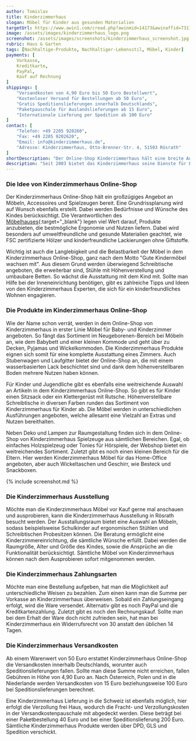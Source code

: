```yaml
---
author: Tomislav
title: Kinderzimmerhaus
slogan: Möbel für Kinder aus gesunden Materialien
targetUrl: https://www.awin1.com/cread.php?awinmid=14173&awinaffid=731132
image: /assets/images/kinderzimmerhaus_logo.png
screenshot: /assets/images/screenshots/kinderzimmerhaus_screenshot.jpg
rubric: Haus & Garten
tags: [Nachhaltige-Produkte, Nachhaltiger-Lebensstil, Möbel, Kinder]
payments: [
    Vorkasse,
    Kreditkarte,
    PayPal,
    Kauf auf Rechnung
]
shippings: [
    "Versandkosten von 4,90 Euro bis 50 Euro Bestellwert",
    "Kostenloser Versand für Bestellungen ab 50 Euro",
    "Gratis Speditionslieferungen innerhalb Deutschlands",
    "Paketpauschale für Auslandslieferungen ab 15 Euro",
    "Internationale Lieferung per Spedition ab 100 Euro"
]
contact: [
    "Telefon: +49 2205 920260",
    "Fax: +49 2205 9202620",
    "Email: info@kinderzimmerhaus.de",
    "Adresse: Kinderzimmerhaus, Otto-Brenner-Str. 4, 51503 Rösrath"
]
shortDescription: "Der Online-Shop Kinderzimmerhaus hält eine breite Auswahl an Möbeln für Kinder aus schadstofffreien, strapazierfähigen und langlebigen Materialien bereit."
description: "Seit 2003 bietet das Kinderzimmerhaus seine Dienste für Eltern, Großeltern und Kinder an. Durch die Markenvielfalt die das Unternehmen anbietet, ist eine große Vielfalt an nachhaltigen Möbeln verfügbar. Dadurch kann jeder Interessent das Kinderzimmer exakt nach seinen Vorstellungen einrichten."
---
```


### Die Idee von Kinderzimmerhaus Online-Shop

Der Kinderzimmerhaus Online-Shop hält ein großzügiges Angebot an Möbeln, Accessoires und Spielzeugen bereit. Eine Grundrissplanung wird auf Wunsch ebenfalls erstellt. Dabei werden Bedürfnisse und Wünsche des Kindes berücksichtigt. Die Verantwortlichen des [Möbelhauses](https://www.kinderzimmer-haus.de/Wir-ueber-uns/){:target="_blank"} legen viel Wert darauf, Produkte anzubieten, die bestmögliche Ergonomie und Nutzen liefern. Dabei wird besonders auf umweltfreundliche und gesunde Materialien geachtet, wie FSC zertifizierte Hölzer und kinderfreundliche Lackierungen ohne Giftstoffe.

Wichtig ist auch die Langlebigkeit und die Belastbarkeit der Möbel in dem Kinderzimmerhaus Online-Shop, ganz nach dem Motto "Gute Kindermöbel wachsen mit". Aus diesem Grund werden überwiegend Schreibtische angeboten, die erweiterbar sind, Stühle mit Höhenverstellung und umbaubare Betten. So wächst die Ausstattung mit dem Kind mit. Sollte man Hilfe bei der Inneneinrichtung benötigen, gibt es zahlreiche Tipps und Ideen von den Kinderzimmerhaus Experten, die sich für ein kinderfreundliches Wohnen engagieren.

### Die Produkte im Kinderzimmerhaus Online-Shop

Wie der Name schon verrät, werden in dem Online-Shop von Kinderzimmerhaus in erster Linie Möbel für Baby- und Kinderzimmer angeboten. So fängt das Sortiment im Neugeborenen-Bereich bei Möbeln an, wie dem Babybett und einer kleinen Kommode und geht über zu Decken, Pyjamas und Wickelkommoden. Die Kinderzimmerhaus Produkte eignen sich somit für eine komplette Ausstattung eines Zimmers. Auch Stubenwagen und Laufgitter bietet der Online-Shop an, die mit einem wasserbasierten Lack beschichtet sind und dank dem höhenverstellbaren Boden mehrere Nutzen haben können.

Für Kinder und Jugendliche gibt es ebenfalls eine weitreichende Auswahl an Artikeln in dem Kinderzimmerhaus Online-Shop. So gibt es für Kinder einen Sitzsack oder ein Klettergerüst mit Rutsche. Höhenverstellbare Schreibtische in diversen Farben runden das Sortiment von Kinderzimmerhaus für Kinder ab. Die Möbel werden in unterschiedlichen Ausführungen angeboten, welche allesamt eine Vielzahl an Extras und Nutzen bereithalten.

Neben Deko und Lampen zur Raumgestaltung finden sich in dem Online-Shop von Kinderzimmerhaus Spielzeuge aus sämtlichen Bereichen. Egal, ob einfaches Holzspielzeug oder Tonies für Hörspiele, der Webshop bietet ein weitreichendes Sortiment. Zuletzt gibt es noch einen kleinen Bereich für die Eltern. Hier werden Kinderzimmerhaus Möbel für das Home-Office angeboten, aber auch Wickeltaschen und Geschirr, wie Besteck und Snackboxen.

{% include screenshot.md %}

### Die Kinderzimmerhaus Ausstellung

Möchte man die Kinderzimmerhaus Möbel vor Kauf gerne mal anschauen und ausprobieren, kann die Kinderzimmerhaus Ausstellung in Rösrath besucht werden. Der Ausstallungsraum bietet eine Auswahl an Möbeln, sodass beispielsweise Schulkinder auf ergonomischen Stühlen und Schreibtischen Probesitzen können. Die Beratung ermöglicht eine Kinderzimmereinrichtung, die sämtliche Wünsche erfüllt. Dabei werden die Raumgröße, Alter und Größe des Kindes, sowie die Ansprüche an die Funktionalität berücksichtigt. Sämtliche Möbel von Kinderzimmerhaus können nach dem Ausprobieren sofort mitgenommen werden.

### Die Kinderzimmerhaus Zahlungsarten

Möchte man eine Bestellung aufgeben, hat man die Möglichkeit auf unterschiedliche Weisen zu bezahlen. Zum einen kann man die Summe per Vorkasse an Kinderzimmerhaus überweisen. Sobald ein Zahlungseingang erfolgt, wird die Ware versendet. Alternativ gibt es noch PayPal und die Kreditkartenzahlung. Zuletzt gibt es noch den Rechnungskauf. Sollte man bei dem Erhalt der Ware doch nicht zufrieden sein, hat man bei Kinderzimmerhaus ein Widerrufsrecht von 30 anstatt den üblichen 14 Tagen.

### Die Kinderzimmerhaus Versandkosten

Ab einem Warenwert von 50 Euro erstattet Kinderzimmerhaus Online-Shop die Versandkosten innerhalb Deutschlands, worunter auch Speditionslieferungen fallen. Sollte man diese Summe nicht erreichen, fallen Gebühren in Höhe von 4,90 Euro an. Nach Österreich, Polen und in die Niederlande werden Versandkosten von 15 Euro beziehungsweise 100 Euro bei Speditionslieferungen berechnet.

Eine Kinderzimmerhaus Lieferung in die Schweiz ist ebenfalls möglich, hier erfolgt die Verzollung frei Haus, wodurch die Fracht- und Verzollungskosten in der Versandkostenpauschale mit abgedeckt werden. Diese beträgt bei einer Paketbestellung 40 Euro und bei einer Speditionslieferung 200 Euro. Sämtliche Kinderzimmerhaus Produkte werden über DPD, GLS und Spedition verschickt.